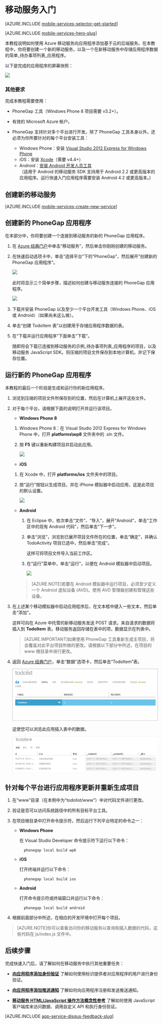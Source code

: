 <properties
	pageTitle="使用 Azure 移动服务开发 PhoneGap/cordova 应用入门 | Microsoft Azure"
	description="请按照本教程中的说明操作，开始使用用于 PhoneGap 开发的 Azure 移动服务（面向 iOS、, Android 和 Windows Phone）。"
	services="mobile-services"
	documentationCenter=""
	authors="ggailey777"
	manager="dwrede"
	editor=""/>

<tags
	ms.service="mobile-services"
	ms.date="02/10/2016"
	wacn.date="03/21/2016"/>

#  移动服务入门

[AZURE.INCLUDE [mobile-services-selector-get-started](../includes/mobile-services-selector-get-started.md)]
&nbsp;

[AZURE.INCLUDE [mobile-services-hero-slug](../includes/mobile-services-hero-slug.md)]

本教程说明如何使用 Azure 移动服务向应用程序添加基于云的后端服务。在本教程中，你将要创建一个新的移动服务，以及一个在新移动服务中存储应用程序数据的简单_待办事项列表_应用程序。

以下是完成的应用程序的屏幕快照：

![][3]

###  其他要求

完成本教程需要使用：

+ PhoneGap 工具（Windows Phone 8 项目需要 v3.2+）。

+ 有效的 Microsoft Azure 帐户。

+ PhoneGap 支持针对多个平台进行开发。除了 PhoneGap 工具本身以外，还必须为你所要针对的每个平台安装工具：

	- Windows Phone：安装 [Visual Studio 2012 Express for Windows Phone](https://go.microsoft.com/fwLink/p/?LinkID=268374)
	- iOS：安装 [Xcode]（需要 v4.4+）
	- Android：[安装 Android 开发人员工具][Android SDK]
	<br/>（适用于 Android 的移动服务 SDK 支持用于 Android 2.2 或更高版本的应用程序。运行快速入门应用程序需要安装 Android 4.2 或更高版本。)

##  创建新的移动服务

[AZURE.INCLUDE [mobile-services-create-new-service](../includes/mobile-services-create-new-service.md)]

##  创建新的 PhoneGap 应用程序

在本部分中，你将要创建一个连接到移动服务的新的 PhoneGap 应用程序。

1.  在 [Azure 经典门户]中单击“移动服务”，然后单击你刚刚创建的移动服务。

2. 在快速启动选项卡中，单击“选择平台”下的“PhoneGap”，然后展开“创建新的 PhoneGap 应用程序”。

   	![][0]

   	此时将显示三个简单步骤，描述如何创建与移动服务连接的 PhoneGap 应用程序。

  	![][1]

3. 下载并安装 PhoneGap 以及至少一个平台开发工具（Windows Phone、iOS 或 Android）（如果尚未这么做）。

4. 单击“创建 TodoItem 表”以创建用于存储应用程序数据的表。

5. 在“下载并运行应用程序”下面单击“下载”。

	随即将会下载已连接到移动服务的示例_待办事项列表_应用程序的项目，以及移动服务 JavaScript SDK。将压缩的项目文件保存到本地计算机，并记下保存位置。

##  运行新的 PhoneGap 应用程序

本教程的最后一个阶段是生成和运行你的新应用程序。

1.	浏览到压缩的项目文件所保存到的位置，然后在计算机上展开这些文件。 

2.	对于每个平台，请根据下面的说明打开并运行该项目。

	+ **Windows Phone 8**

	1. Windows Phone 8：在 Visual Studio 2012 Express for Windows Phone 中，打开 **platforms\\wp8** 文件夹中的 .sln 文件。
	
	2. 按 **F5** 键以重新构建项目并启动此应用。
	
	  	![][2]

	+ **iOS**

	1. 在 Xcode 中，打开 **platforms/ios** 文件夹中的项目。
	
	2. 按“运行”按钮以生成项目，并在 iPhone 模拟器中启动应用，这是此项目的默认设置。
	
	  	![][3]

	+ **Android**

		1. 在 Eclipse 中，依次单击“文件”、“导入”，展开“Android”，单击“工作区中的现有 Android 代码”，然后单击“下一步”。 
		
		2. 单击“浏览”，浏览到已展开项目文件所在的位置，单击“确定”，并确认 TodoActivity 项目已选中，然后单击“完成”。<p>这样可将项目文件导入当前工作区。</p>
		
		3. 在“运行”菜单中，单击“运行”，以便在 Android 模拟器中启动项目。
		
			![][4]
	
		>[AZURE.NOTE]若要在 Android 模拟器中运行项目，必须至少定义一个 Android 虚拟设备 (AVD)。使用 AVD 管理器创建和管理这些设备。
			
	
3. 在上述某个移动模拟器中启动应用程序后，在文本框中键入一些文本，然后单击“添加”。

	这样可向在 Azure 中托管的新移动服务发送 POST 请求。来自请求的数据将插入到 **TodoItem** 表。移动服务返回存储在表中的项，数据显示在列表中。

	> [AZURE.IMPORTANT]如果使用 PhoneGap 工具重新生成主项目，将会覆盖对此平台项目所做的更改。请根据以下部分中所述，在项目的 www 根目录中进行更改。

4. 返回 [Azure 经典门户]，单击“数据”选项卡，然后单击“TodoItem”表。

	![](./media/mobile-services-javascript-backend-phonegap-get-started/mobile-data-tab.png)

	这使您可以浏览此应用插入表中的数据。

	![](./media/mobile-services-javascript-backend-phonegap-get-started/mobile-data-browse.png)
	

##  针对每个平台进行应用程序更新并重新生成项目

1. 在“www”目录（在本例中为“todolist/www”）中对代码文件进行更改。

2. 验证是否可以访问系统路径中的所有目标平台工具。

2. 在项目根目录中打开命令提示符，然后运行下列平台特定的命令之一：

	+ **Windows Phone**

		在 Visual Studio Developer 命令提示符下运行以下命令：

    		phonegap local build wp8

	+ **iOS**
 
		打开终端并运行以下命令：

    		phonegap local build ios

	+ **Android**

		打开命令提示符或终端窗口并运行以下命令：

		    phonegap local build android

4. 根据前面部分中所述，在相应的开发环境中打开每个项目。

>[AZURE.NOTE]你可以查看访问你的移动服务以查询和插入数据的代码，这些代码在 js/index.js 文件中。

##  后续步骤
完成快速入门后，请了解如何在移动服务中执行其他重要任务：

* **[向应用程序添加身份验证]**
了解如何使用标识提供者对应用程序的用户进行身份验证。  

* **[向应用程序添加推送通知](https://msdn.microsoft.com/magazine/dn879353.aspx)**
了解如何向应用程序注册和发送推送通知。

* **[移动服务 HTML/JavaScript 操作方法概念性参考](/documentation/articles/mobile-services-html-how-to-use-client-library/)**
了解如何使用 JavaScript 客户端库来访问数据、调用自定义 API 和执行身份验证。

[AZURE.INCLUDE [app-service-disqus-feedback-slug](../includes/app-service-disqus-feedback-slug.md)]

<!-- Images. -->
[0]: ./media/mobile-services-javascript-backend-phonegap-get-started/portal-screenshot1.png
[1]: ./media/mobile-services-javascript-backend-phonegap-get-started/portal-screenshot2.png
[2]: ./media/mobile-services-javascript-backend-phonegap-get-started/mobile-portal-quickstart-wp8.png
[3]: ./media/mobile-services-javascript-backend-phonegap-get-started/mobile-portal-quickstart-ios.png
[4]: ./media/mobile-services-javascript-backend-phonegap-get-started/mobile-portal-quickstart-android.png

<!-- URLs. -->
[向应用程序添加身份验证]: /documentation/articles/mobile-services-html-get-started-users/
[Android SDK]: https://go.microsoft.com/fwLink/p/?LinkID=280125
[Azure 经典门户]: https://manage.windowsazure.cn/
[Xcode]: https://go.microsoft.com/fwLink/p/?LinkID=266532
[Visual Studio 2012 Express for Windows Phone]: https://go.microsoft.com/fwLink/p/?LinkID=268374

<!---HONumber=Mooncake_0118_2016-->